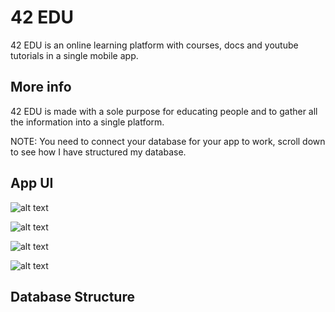 # 42 EDU

42 EDU is an online learning platform with courses, docs and youtube tutorials in a single mobile app.

## More info

42 EDU is made with a sole purpose for educating people and to gather all the information into a single platform.

NOTE: You need to connect your database for your app to work, scroll down to see how I have structured my database.

## App UI

![alt text](https://github.com/Premmmm/42-EDU-Online-Learning-Platform/blob/master/assets/screenshots/featuredscreen1.jpg?raw=true)

![alt text](https://github.com/Premmmm/42-EDU-Online-Learning-Platform/blob/master/assets/screenshots/featuredscreen2.jpg?raw=true)

![alt text](https://github.com/Premmmm/42-EDU-Online-Learning-Platform/blob/master/assets/screenshots/courseenroll.jpg?raw=true)

![alt text](https://github.com/Premmmm/42-EDU-Online-Learning-Platform/blob/master/assets/screenshots/videoscreen.jpg?raw=true)

## Database Structure
